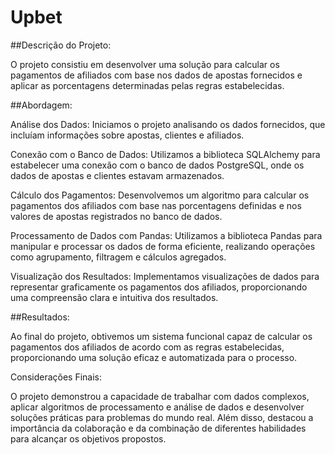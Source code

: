 # Upbet

##Descrição do Projeto:

O projeto consistiu em desenvolver uma solução para calcular os pagamentos de afiliados com base nos dados de apostas fornecidos e aplicar as porcentagens determinadas pelas regras estabelecidas.

##Abordagem:

Análise dos Dados: Iniciamos o projeto analisando os dados fornecidos, que incluíam informações sobre apostas, clientes e afiliados.

Conexão com o Banco de Dados: Utilizamos a biblioteca SQLAlchemy para estabelecer uma conexão com o banco de dados PostgreSQL, onde os dados de apostas e clientes estavam armazenados.

Cálculo dos Pagamentos: Desenvolvemos um algoritmo para calcular os pagamentos dos afiliados com base nas porcentagens definidas e nos valores de apostas registrados no banco de dados.

Processamento de Dados com Pandas: Utilizamos a biblioteca Pandas para manipular e processar os dados de forma eficiente, realizando operações como agrupamento, filtragem e cálculos agregados.

Visualização dos Resultados: Implementamos visualizações de dados para representar graficamente os pagamentos dos afiliados, proporcionando uma compreensão clara e intuitiva dos resultados.

##Resultados:

Ao final do projeto, obtivemos um sistema funcional capaz de calcular os pagamentos dos afiliados de acordo com as regras estabelecidas, proporcionando uma solução eficaz e automatizada para o processo.

Considerações Finais:

O projeto demonstrou a capacidade de trabalhar com dados complexos, aplicar algoritmos de processamento e análise de dados e desenvolver soluções práticas para problemas do mundo real. Além disso, destacou a importância da colaboração e da combinação de diferentes habilidades para alcançar os objetivos propostos.
